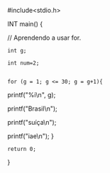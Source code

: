 #include<stdio.h>

INT main()
{

// Aprendendo a usar for.


    int g;

    int num=2;
    
    
    for (g = 1; g <= 30; g = g+1){
    
  printf("%i\n", g);
    
  printf("Brasil\n");
  
  printf("suíça\n");
  
  printf("iae\n");
    }
 
    
    return 0;
}
